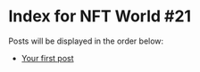 # Index for NFT World #21
Posts will be displayed in the order below:

- [Your first post](./001-first.md)

